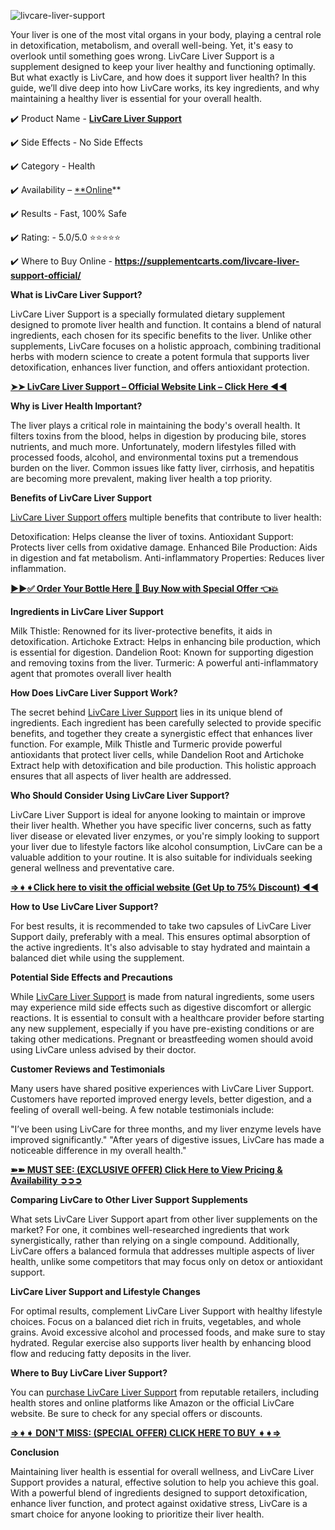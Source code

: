![livcare-liver-support](https://github.com/user-attachments/assets/4da9de60-a691-4486-a325-7fd6f42cfd3c)

Your liver is one of the most vital organs in your body, playing a central role in detoxification, metabolism, and overall well-being. Yet, it's easy to overlook until something goes wrong. LivCare Liver Support is a supplement designed to keep your liver healthy and functioning optimally. But what exactly is LivCare, and how does it support liver health? In this guide, we’ll dive deep into how LivCare works, its key ingredients, and why maintaining a healthy liver is essential for your overall health.

✔️ Product Name - **[LivCare Liver Support](https://supplementcarts.com/livcare-liver-support-official/)**

✔️ Side Effects - No Side Effects

✔️ Category - Health

✔️ Availability – [**Online](https://supplementcarts.com/livcare-liver-support-official/)**

✔️ Results - Fast, 100% Safe

✔️ Rating: - 5.0/5.0 ⭐⭐⭐⭐⭐

✔️ Where to Buy Online - **https://supplementcarts.com/livcare-liver-support-official/**

**What is LivCare Liver Support?**

LivCare Liver Support is a specially formulated dietary supplement designed to promote liver health and function. It contains a blend of natural ingredients, each chosen for its specific benefits to the liver. Unlike other supplements, LivCare focuses on a holistic approach, combining traditional herbs with modern science to create a potent formula that supports liver detoxification, enhances liver function, and offers antioxidant protection.

**[➤➤ LivCare Liver Support – Official Website Link – Click Here ◀◀](https://supplementcarts.com/livcare-liver-support-official/)**

**Why is Liver Health Important?**

The liver plays a critical role in maintaining the body's overall health. It filters toxins from the blood, helps in digestion by producing bile, stores nutrients, and much more. Unfortunately, modern lifestyles filled with processed foods, alcohol, and environmental toxins put a tremendous burden on the liver. Common issues like fatty liver, cirrhosis, and hepatitis are becoming more prevalent, making liver health a top priority.

**Benefits of LivCare Liver Support**

[LivCare Liver Support offers](https://healthquerys.com/livcare-liver-support-reviews/) multiple benefits that contribute to liver health:

Detoxification: Helps cleanse the liver of toxins.
Antioxidant Support: Protects liver cells from oxidative damage.
Enhanced Bile Production: Aids in digestion and fat metabolism.
Anti-inflammatory Properties: Reduces liver inflammation.

**[▶▶✅ Order Your Bottle Here 🛒 Buy Now with Special Offer 👈💥](https://supplementcarts.com/livcare-liver-support-official/)**

**Ingredients in LivCare Liver Support**

Milk Thistle: Renowned for its liver-protective benefits, it aids in detoxification.
Artichoke Extract: Helps in enhancing bile production, which is essential for digestion.
Dandelion Root: Known for supporting digestion and removing toxins from the liver.
Turmeric: A powerful anti-inflammatory agent that promotes overall liver health

**How Does LivCare Liver Support Work?**

The secret behind [LivCare Liver Support](https://healthquerys.com/livcare-liver-support-reviews/) lies in its unique blend of ingredients. Each ingredient has been carefully selected to provide specific benefits, and together they create a synergistic effect that enhances liver function. For example, Milk Thistle and Turmeric provide powerful antioxidants that protect liver cells, while Dandelion Root and Artichoke Extract help with detoxification and bile production. This holistic approach ensures that all aspects of liver health are addressed.

**Who Should Consider Using LivCare Liver Support?**

LivCare Liver Support is ideal for anyone looking to maintain or improve their liver health. Whether you have specific liver concerns, such as fatty liver disease or elevated liver enzymes, or you're simply looking to support your liver due to lifestyle factors like alcohol consumption, LivCare can be a valuable addition to your routine. It is also suitable for individuals seeking general wellness and preventative care.

**[⇒➧➧Click here to visit the official website (Get Up to 75% Discount) ◀◀](https://supplementcarts.com/livcare-liver-support-official/)**

**How to Use LivCare Liver Support?**

For best results, it is recommended to take two capsules of LivCare Liver Support daily, preferably with a meal. This ensures optimal absorption of the active ingredients. It's also advisable to stay hydrated and maintain a balanced diet while using the supplement.

**Potential Side Effects and Precautions**

While [LivCare Liver Support](https://www.facebook.com/LivCare.Liver.Support.Official/) is made from natural ingredients, some users may experience mild side effects such as digestive discomfort or allergic reactions. It is essential to consult with a healthcare provider before starting any new supplement, especially if you have pre-existing conditions or are taking other medications. Pregnant or breastfeeding women should avoid using LivCare unless advised by their doctor.

**Customer Reviews and Testimonials**

Many users have shared positive experiences with LivCare Liver Support. Customers have reported improved energy levels, better digestion, and a feeling of overall well-being. A few notable testimonials include:

"I’ve been using LivCare for three months, and my liver enzyme levels have improved significantly."
"After years of digestive issues, LivCare has made a noticeable difference in my overall health."

**[➽➽ MUST SEE: (EXCLUSIVE OFFER) Click Here to View Pricing & Availability ➲➲➲](https://supplementcarts.com/livcare-liver-support-official/)**

**Comparing LivCare to Other Liver Support Supplements**

What sets LivCare Liver Support apart from other liver supplements on the market? For one, it combines well-researched ingredients that work synergistically, rather than relying on a single compound. Additionally, LivCare offers a balanced formula that addresses multiple aspects of liver health, unlike some competitors that may focus only on detox or antioxidant support.

**LivCare Liver Support and Lifestyle Changes**

For optimal results, complement LivCare Liver Support with healthy lifestyle choices. Focus on a balanced diet rich in fruits, vegetables, and whole grains. Avoid excessive alcohol and processed foods, and make sure to stay hydrated. Regular exercise also supports liver health by enhancing blood flow and reducing fatty deposits in the liver.

**Where to Buy LivCare Liver Support?**

You can [purchase LivCare Liver Support](https://www.facebook.com/LivCare.Liver.Support.Official/) from reputable retailers, including health stores and online platforms like Amazon or the official LivCare website. Be sure to check for any special offers or discounts.

**[⇒➧➧ DON'T MISS: (SPECIAL OFFER) CLICK HERE TO BUY ➧➧⇒](https://supplementcarts.com/livcare-liver-support-official/)**

**Conclusion**

Maintaining liver health is essential for overall wellness, and LivCare Liver Support provides a natural, effective solution to help you achieve this goal. With a powerful blend of ingredients designed to support detoxification, enhance liver function, and protect against oxidative stress, LivCare is a smart choice for anyone looking to prioritize their liver health.
